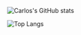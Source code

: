 ![Carlos's GitHub stats](https://github-readme-stats.vercel.app/api?username=carloslsilva&count_private=true&show_icons=true)

![Top Langs](https://github-readme-stats.vercel.app/api/top-langs/?username=carloslsilva)
